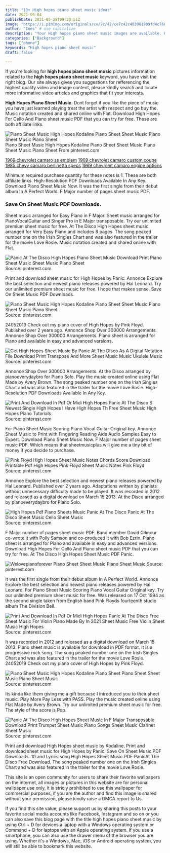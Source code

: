 ```yaml
---
title: "13+ High hopes piano sheet music ideas"
date: 2021-06-04
publishDate: 2021-05-28T09:20:51Z
image: "https://i.pinimg.com/originals/ce/7c/42/ce7c42c403981909fd4c760842611ff5.gif"
author: "Ines" # use capitalize
description: "Your High hopes piano sheet music images are available. High hopes piano sheet music are a topic that is being searched for and liked by netizens now. You can Get the High hopes piano sheet music files here. Download all free photos."
categories: ["Background"]
tags: ["phone"]
keywords: "High hopes piano sheet music"
draft: false

---
```


If you're looking for **high hopes piano sheet music** pictures information related to the **high hopes piano sheet music** keyword, you have visit the right  blog.  Our site always  gives you  suggestions  for refferencing  the highest  quality video and image  content, please kindly search and locate more informative video articles and graphics  that fit your interests.

**High Hopes Piano Sheet Music**. Dont forget if you like the piece of music you have just learned playing treat the artist with respect and go buy the. Music notation created and shared online with Flat. Download High Hopes For Cello And Piano sheet music PDF that you can try for free. These are both affiliate links.

![Piano Sheet Music High Hopes Kodaline Piano Sheet Sheet Music Piano Sheet Music Piano Sheet](https://i.pinimg.com/originals/d6/75/14/d675146212726f8b590ac790f2deb2c7.jpg "Piano Sheet Music High Hopes Kodaline Piano Sheet Sheet Music Piano Sheet Music Piano Sheet")
Piano Sheet Music High Hopes Kodaline Piano Sheet Sheet Music Piano Sheet Music Piano Sheet From pinterest.com

[1969 chevrolet camaro ss emblem](/1969-chevrolet-camaro-ss-emblem/)
[1969 chevrolet camaro custom coupe](/1969-chevrolet-camaro-custom-coupe/)
[1985 chevy camaro berlinetta specs](/1985-chevy-camaro-berlinetta-specs/)
[1969 chevrolet camaro engine options](/1969-chevrolet-camaro-engine-options/)

Minimum required purchase quantity for these notes is 1. These are both affiliate links. High-Resolution PDF Downloads Available In Any Key. Download Piano Sheet Music Now. It was the first single from their debut album In A Perfect World. F Major number of pages sheet music PDF.

### Save On Sheet Music PDF Downloads.

Sheet music arranged for Easy Piano in F Major. Sheet music arranged for PianoVocalGuitar and Singer Pro in E Major transposable. Try our unlimited premium sheet music for free. At The Disco High Hopes sheet music arranged for Very Easy Piano and includes 8 pages. The song peaked number one on the Irish Singles Chart and was also featured in the trailer for the movie Love Rosie. Music notation created and shared online with Flat.


![Panic At The Disco High Hopes Piano Sheet Music Download Print Piano Sheet Music Sheet Music Piano Sheet](https://i.pinimg.com/originals/d8/2e/ee/d82eeea6bcfcc31bcf0c25f00d61a01a.png "Panic At The Disco High Hopes Piano Sheet Music Download Print Piano Sheet Music Sheet Music Piano Sheet")
Source: pinterest.com

Print and download sheet music for High Hopes by Panic. Annonce Explore the best selection and newest piano releases powered by Hal Leonard. Try our unlimited premium sheet music for free. I hope that makes sense. Save On Sheet Music PDF Downloads.

![Piano Sheet Music High Hopes Kodaline Piano Sheet Sheet Music Piano Sheet Music Piano Sheet](https://i.pinimg.com/originals/d6/75/14/d675146212726f8b590ac790f2deb2c7.jpg "Piano Sheet Music High Hopes Kodaline Piano Sheet Sheet Music Piano Sheet Music Piano Sheet")
Source: pinterest.com

24052019 Check out my piano cover of High Hopes by Pink Floyd. Published over 2 years ago. Annonce Shop Over 300000 Arrangements. Annonce Shop Over 300000 Arrangements. Piano sheet is arranged for Piano and available in easy and advanced versions.

![Get High Hopes Sheet Music By Panic At The Disco As A Digital Notation File Download Print Transpose And More Sheet Music Music Ukulele Music](https://i.pinimg.com/originals/08/53/90/0853908e8ed11cee443d84593c88b70d.png "Get High Hopes Sheet Music By Panic At The Disco As A Digital Notation File Download Print Transpose And More Sheet Music Music Ukulele Music")
Source: pinterest.com

Annonce Shop Over 300000 Arrangements. At the Disco arranged by pianoeverydaybro for Piano Solo. Play the music created online using Flat Made by Avery Brown. The song peaked number one on the Irish Singles Chart and was also featured in the trailer for the movie Love Rosie. High-Resolution PDF Downloads Available In Any Key.

![Print And Download In Pdf Or Midi High Hopes Panic At The Disco S Newest Single High Hopes I Have High Hopes Th Free Sheet Music High Hopes Piano Tutorials](https://i.pinimg.com/originals/1d/bc/a2/1dbca2cb66541e03967b70947ac08166.png "Print And Download In Pdf Or Midi High Hopes Panic At The Disco S Newest Single High Hopes I Have High Hopes Th Free Sheet Music High Hopes Piano Tutorials")
Source: pinterest.com

For Piano Sheet Music Scoring Piano Vocal Guitar Original key. Annonce Sheet Music to Print with Fingering Reading Aids Audio Samples Easy to Expert. Download Piano Sheet Music Now. F Major number of pages sheet music PDF. Which means that sheetmusicplus will give me a tiny bit of money if you decide to purchase.

![Pink Floyd High Hopes Sheet Music Notes Chords Score Download Printable Pdf High Hopes Pink Floyd Sheet Music Notes Pink Floyd](https://i.pinimg.com/originals/02/70/a1/0270a1a0593f616b23b50fefd2b9055a.png "Pink Floyd High Hopes Sheet Music Notes Chords Score Download Printable Pdf High Hopes Pink Floyd Sheet Music Notes Pink Floyd")
Source: pinterest.com

Annonce Explore the best selection and newest piano releases powered by Hal Leonard. Published over 2 years ago. Adaptations written by pianists without unnecessary difficulty made to be played. It was recorded in 2012 and released as a digital download on March 15 2013. At the Disco arranged by pianoeverydaybro for Piano Solo.

![High Hopes Pdf Piano Sheets Music Panic At The Disco Panic At The Disco Sheet Music Cello Sheet Music](https://i.pinimg.com/originals/ef/a4/48/efa448bd18d5ba8b07fdad8ab60a53da.png "High Hopes Pdf Piano Sheets Music Panic At The Disco Panic At The Disco Sheet Music Cello Sheet Music")
Source: pinterest.com

F Major number of pages sheet music PDF. Band member David Gilmour co-wrote it with Polly Samson and co-produced it with Bob Ezrin. Piano sheet is arranged for Piano and available in easy and advanced versions. Download High Hopes For Cello And Piano sheet music PDF that you can try for free. At The Disco High Hopes Sheet Music PDF Panic.

![Welovepianoforever Piano Sheet Sheet Music Piano Sheet Music](https://i.pinimg.com/originals/eb/4a/7b/eb4a7b39bf4e8b26d91fca2911774658.jpg "Welovepianoforever Piano Sheet Sheet Music Piano Sheet Music")
Source: pinterest.com

It was the first single from their debut album In A Perfect World. Annonce Explore the best selection and newest piano releases powered by Hal Leonard. For Piano Sheet Music Scoring Piano Vocal Guitar Original key. Try our unlimited premium sheet music for free. Was released on 17 Oct 1994 as the second single taken from English band Pink Floyds fourteenth studio album The Division Bell.

![Print And Download In Pdf Or Midi High Hopes Panic At The Disco Free Sheet Music For Violin Piano Made By In 2021 Sheet Music Free Violin Sheet Music High Hopes](https://i.pinimg.com/originals/02/ff/ac/02ffacb81e4857ad92e78094b6ac0b67.png "Print And Download In Pdf Or Midi High Hopes Panic At The Disco Free Sheet Music For Violin Piano Made By In 2021 Sheet Music Free Violin Sheet Music High Hopes")
Source: pinterest.com

It was recorded in 2012 and released as a digital download on March 15 2013. Piano sheet music is available for download in PDF format. It is a progressive rock song. The song peaked number one on the Irish Singles Chart and was also featured in the trailer for the movie Love Rosie. 24052019 Check out my piano cover of High Hopes by Pink Floyd.

![Piano Sheet Music High Hopes Kodaline Piano Sheet Piano Sheet Sheet Music Piano Sheet Music](https://i.pinimg.com/originals/da/11/e7/da11e7f04f8ab21165e8851c4b8844a4.jpg "Piano Sheet Music High Hopes Kodaline Piano Sheet Piano Sheet Sheet Music Piano Sheet Music")
Source: pinterest.com

Its kinda like them giving me a gift because I introduced you to their sheet music. Play More Pay Less with PASS. Play the music created online using Flat Made by Avery Brown. Try our unlimited premium sheet music for free. The style of the score is Pop.

![Panic At The Disco High Hopes Sheet Music In F Major Transposable Download Print Trumpet Sheet Music Piano Songs Sheet Music Clarinet Sheet Music](https://i.pinimg.com/originals/ce/7c/42/ce7c42c403981909fd4c760842611ff5.gif "Panic At The Disco High Hopes Sheet Music In F Major Transposable Download Print Trumpet Sheet Music Piano Songs Sheet Music Clarinet Sheet Music")
Source: pinterest.com

Print and download High Hopes sheet music by Kodaline. Print and download sheet music for High Hopes by Panic. Save On Sheet Music PDF Downloads. 10 and Lyrics song High Hopes Sheet Music PDF PanicAt The Disco Free Download. The song peaked number one on the Irish Singles Chart and was also featured in the trailer for the movie Love Rosie.

This site is an open community for users to share their favorite wallpapers on the internet, all images or pictures in this website are for personal wallpaper use only, it is stricly prohibited to use this wallpaper for commercial purposes, if you are the author and find this image is shared without your permission, please kindly raise a DMCA report to Us.

If you find this site value, please support us by sharing this posts to your favorite social media accounts like Facebook, Instagram and so on or you can also save this blog page with the title high hopes piano sheet music by using Ctrl + D for devices a laptop with a Windows operating system or Command + D for laptops with an Apple operating system. If you use a smartphone, you can also use the drawer menu of the browser you are using. Whether it's a Windows, Mac, iOS or Android operating system, you will still be able to bookmark this website.
